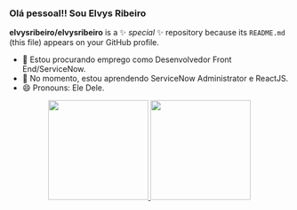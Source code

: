 ### Olá pessoal!! Sou Elvys Ribeiro
**elvysribeiro/elvysribeiro** is a ✨ _special_ ✨ repository because its `README.md` (this file) appears on your GitHub profile.


- 🔭 Estou procurando emprego como Desenvolvedor Front End/ServiceNow.
- 🌱 No momento, estou aprendendo ServiceNow Administrator e ReactJS.
- 😄 Pronouns: Ele Dele.


<div align = "center">
  <a href="https://github.com/elvysribeiro">
  <img height= "180em" src= "https://github-readme-stats.vercel.app/api?username=elvysribeiro&show_icons=true&theme=dark&include_all_commits=true&count_private=true" />
  <img height= "180em" src= "https://github-readme-stats.vercel.app/api/top-langs/?username=elvysribeiro&layout=compact&langs_count=7&theme=dark" />

</div>
